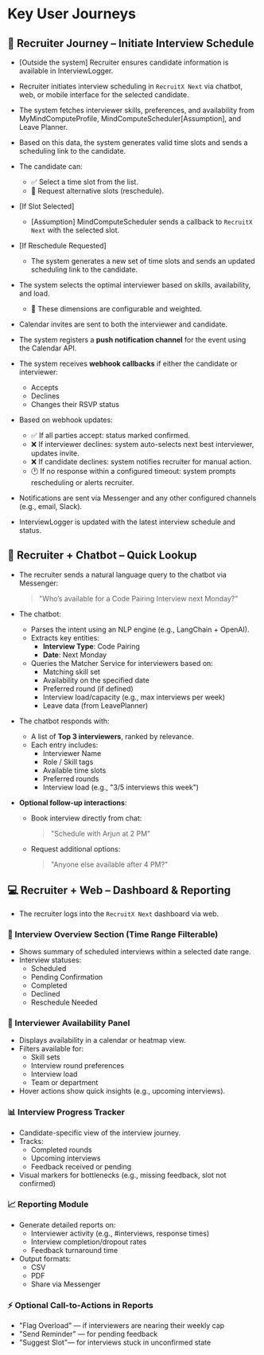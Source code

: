 # Key User Journeys

## 🧍 Recruiter Journey – Initiate Interview Schedule

- [Outside the system] Recruiter ensures candidate information is available in InterviewLogger.
- Recruiter initiates interview scheduling in `RecruitX Next` via chatbot, web, or mobile interface for the selected
  candidate.
- The system fetches interviewer skills, preferences, and availability from MyMindComputeProfile, MindComputeScheduler[Assumption], and Leave
  Planner.
- Based on this data, the system generates valid time slots and sends a scheduling link to the candidate.
- The candidate can:
    - ✅ Select a time slot from the list.
    - 🔁 Request alternative slots (reschedule).

- [If Slot Selected]
    - [Assumption] MindComputeScheduler sends a callback to `RecruitX Next` with the selected slot.

- [If Reschedule Requested]
    - The system generates a new set of time slots and sends an updated scheduling link to the candidate.

- The system selects the optimal interviewer based on skills, availability, and load.
    - 📌 These dimensions are configurable and weighted.

- Calendar invites are sent to both the interviewer and candidate.
- The system registers a **push notification channel** for the event using the Calendar API.
- The system receives **webhook callbacks** if either the candidate or interviewer:
    - Accepts
    - Declines
    - Changes their RSVP status

- Based on webhook updates:
    - ✅ If all parties accept: status marked confirmed.
    - ❌ If interviewer declines: system auto-selects next best interviewer, updates invite.
    - ❌ If candidate declines: system notifies recruiter for manual action.
    - 🕐 If no response within a configured timeout: system prompts rescheduling or alerts recruiter.

- Notifications are sent via Messenger and any other configured channels (e.g., email, Slack).
- InterviewLogger is updated with the latest interview schedule and status.

## 🤖 Recruiter + Chatbot – Quick Lookup

- The recruiter sends a natural language query to the chatbot via Messenger:
  > "Who’s available for a Code Pairing Interview next Monday?"

- The chatbot:
  - Parses the intent using an NLP engine (e.g., LangChain + OpenAI).
  - Extracts key entities:
    - **Interview Type**: Code Pairing
    - **Date**: Next Monday
  - Queries the Matcher Service for interviewers based on:
    - Matching skill set
    - Availability on the specified date
    - Preferred round (if defined)
    - Interview load/capacity (e.g., max interviews per week)
    - Leave data (from LeavePlanner)

- The chatbot responds with:
  - A list of **Top 3 interviewers**, ranked by relevance.
  - Each entry includes:
    - Interviewer Name
    - Role / Skill tags
    - Available time slots
    - Preferred rounds
    - Interview load (e.g., "3/5 interviews this week")

- **Optional follow-up interactions**:
  - Book interview directly from chat:
    > "Schedule with Arjun at 2 PM"
  - Request additional options:
    > "Anyone else available after 4 PM?"

## 💻 Recruiter + Web – Dashboard & Reporting

- The recruiter logs into the `RecruitX Next` dashboard via web.

### 📅 Interview Overview Section (Time Range Filterable)
- Shows summary of scheduled interviews within a selected date range.
- Interview statuses:
  - Scheduled
  - Pending Confirmation
  - Completed
  - Declined
  - Reschedule Needed

### 👤 Interviewer Availability Panel
- Displays availability in a calendar or heatmap view.
- Filters available for:
  - Skill sets
  - Interview round preferences
  - Interview load
  - Team or department
- Hover actions show quick insights (e.g., upcoming interviews).

### 📊 Interview Progress Tracker
- Candidate-specific view of the interview journey.
- Tracks:
  - Completed rounds
  - Upcoming interviews
  - Feedback received or pending
- Visual markers for bottlenecks (e.g., missing feedback, slot not confirmed)

### 📈 Reporting Module
- Generate detailed reports on:
  - Interviewer activity (e.g., #interviews, response times)
  - Interview completion/dropout rates
  - Feedback turnaround time
- Output formats:
  - CSV
  - PDF
  - Share via Messenger

### ⚡ Optional Call-to-Actions in Reports
- "Flag Overload" — if interviewers are nearing their weekly cap
- "Send Reminder" — for pending feedback
- "Suggest Slot"— for interviews stuck in unconfirmed state
